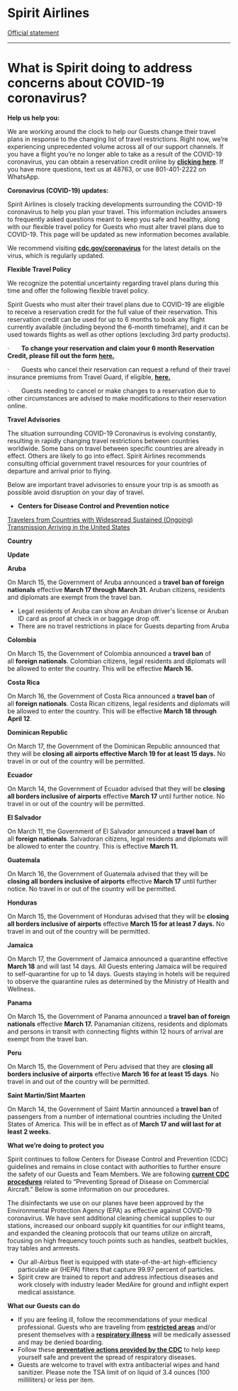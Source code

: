 # Spirit Airlines

[Official statement](https://customersupport.spirit.com/hc/en-us/articles/360006469277-What-is-Spirit-doing-to-address-concerns-about-COVID-19-coronavirus-)

---

What is Spirit doing to address concerns about COVID-19 coronavirus?
====================================================================

**Help us help you:**

We are working around the clock to help our Guests change their travel plans in response to the changing list of travel restrictions. Right now, we’re experiencing unprecedented volume across all of our support channels. If you have a flight you’re no longer able to take as a result of the COVID-19 coronavirus, you can obtain a reservation credit online by [**clicking here**](http://bit.ly/Spirit_TravelAlert). If you have more questions, text us at 48763, or use 801-401-2222 on WhatsApp.

**Coronavirus (COVID-19) updates:**

Spirit Airlines is closely tracking developments surrounding the COVID-19 coronavirus to help you plan your travel. This information includes answers to frequently asked questions meant to keep you safe and healthy, along with our flexible travel policy for Guests who must alter travel plans due to COVID-19. This page will be updated as new information becomes available.

We recommend visiting [**cdc.gov/coronavirus**](https://www.cdc.gov/coronavirus/2019-ncov/index.html) for the latest details on the virus, which is regularly updated.

**Flexible Travel Policy**

We recognize the potential uncertainty regarding travel plans during this time and offer the following flexible travel policy.

Spirit Guests who must alter their travel plans due to COVID-19 are eligible to receive a reservation credit for the full value of their reservation. This reservation credit can be used for up to 6 months to book any flight currently available (including beyond the 6-month timeframe), and it can be used towards flights as well as other options (excluding 3rd party products).

·       **To change your reservation and claim your 6 month Reservation Credit, please fill out the form** [**here.**](https://nam02.safelinks.protection.outlook.com/?url=http%3A%2F%2Fbit.ly%2FSpirit_TravelAlert&data=02%7C01%7CRana.Ghosh%40Spirit.com%7C5b6a7d3812b649d8302308d7c77c48a2%7C56c2fd5c4e8f495b812581afd26e798d%7C0%7C0%7C637197208911097099&sdata=xSGh7gp82AQ9dFzLEXaERYfl6h%2BLcjAIgkef8O65544%3D&reserved=0)

·       Guests who cancel their reservation can request a refund of their travel insurance premiums from Travel Guard, if eligible, [**here.**](https://nam02.safelinks.protection.outlook.com/?url=http%3A%2F%2Fpartners.travelguard.com%2Fspirit&data=02%7C01%7CRana.Ghosh%40Spirit.com%7C5b6a7d3812b649d8302308d7c77c48a2%7C56c2fd5c4e8f495b812581afd26e798d%7C0%7C0%7C637197208911107093&sdata=zXb6jASacaeqqjUHzes9XQulveS6z6RPxsFdVLQ7s6c%3D&reserved=0)

·       Guests needing to cancel or make changes to a reservation due to other circumstances are advised to make modifications to their reservation online.

**Travel Advisories**

The situation surrounding COVID-19 Coronavirus is evolving constantly, resulting in rapidly changing travel restrictions between countries worldwide. Some bans on travel between specific countries are already in effect. Others are likely to go into effect. Spirit Airlines recommends consulting official government travel resources for your countries of departure and arrival prior to flying.

Below are important travel advisories to ensure your trip is as smooth as possible avoid disruption on your day of travel.

*   **Centers for Disease Control and Prevention notice**

[Travelers from Countries with Widespread Sustained (Ongoing) Transmission Arriving in the United States](https://nam02.safelinks.protection.outlook.com/?url=https%3A%2F%2Fwww.cdc.gov%2Fcoronavirus%2F2019-ncov%2Ftravelers%2Fafter-travel-precautions.html&data=02%7C01%7CRana.Ghosh%40Spirit.com%7C5f0f55e170f5466d98a708d7c77426fd%7C56c2fd5c4e8f495b812581afd26e798d%7C0%7C0%7C637197174006143623&sdata=HtZVfUfNNhTLyd0vIys9qJiHxd5KCVR7d8O%2FRRu1%2F5o%3D&reserved=0)

**Country**

**Update** 

**Aruba**

On March 15, the Government of Aruba announced a **travel ban of foreign nationals** effective **March 17 through March 31.** Aruban citizens, residents and diplomats are exempt from the travel ban.

*   Legal residents of Aruba can show an Aruban driver's license or Aruban ID card as proof at check in or baggage drop off.
*   There are no travel restrictions in place for Guests departing from Aruba

**Colombia**

On March 15, the Government of Colombia announced a **travel ban** of all **foreign nationals**. Colombian citizens, legal residents and diplomats will be allowed to enter the country. This will be effective **March 16.** 

**Costa Rica**

On March 16, the Government of Costa Rica announced a **travel ban** of all **foreign nationals**. Costa Rican citizens, legal residents and diplomats will be allowed to enter the country. This will be effective **March 18 through April 12**. 

**Dominican Republic**

On March 17, the Government of the Dominican Republic announced that they will be **closing all** **airports effective March 19 for at least 15 days.** No travel in or out of the country will be permitted. 

**Ecuador**

On March 14, the Government of Ecuador advised that they will be **closing all borders inclusive of airports** effective **March 17** until further notice. No travel in or out of the country will be permitted. 

**El Salvador**

On March 11, the Government of El Salvador announced a **travel ban** of all **foreign nationals**. Salvadoran citizens, legal residents and diplomats will be allowed to enter the country. This is effective **March 11.**

**Guatemala**

On March 16, the Government of Guatemala advised that they will be **closing all borders inclusive of airports** effective **March 17** until further notice. No travel in or out of the country will be permitted. 

**Honduras**

On March 15, the Government of Honduras advised that they will be **closing all borders inclusive of airports** effective **March 15 for at least 7 days.** No travel in and out of the country will be permitted. 

**Jamaica**

On March 17, the Government of Jamaica announced a quarantine effective **March 18** and will last 14 days. All Guests entering Jamaica will be required to self-quarantine for up to 14 days. Guests staying in hotels will be required to observe the quarantine rules as determined by the Ministry of Health and Wellness.

**Panama**

On March 15, the Government of Panama announced a **travel ban of foreign nationals** effective **March 17.** Panamanian citizens, residents and diplomats and persons in transit with connecting flights within 12 hours of arrival are exempt from the travel ban. 

**Peru**

On March 15, the Government of Peru advised that they are **closing all borders inclusive of airports** effective **March 16 for at least 15 days**. No travel in and out of the country will be permitted. 

**Saint Martin/Sint Maarten**

On March 14, the Government of Saint Martin announced a **travel ban** of passengers from a number of international countries including the United States of America. This will be in effect as of **March 17 and will last for at least 2 weeks.**    

**What we’re doing to protect you**

Spirit continues to follow Centers for Disease Control and Prevention (CDC) guidelines and remains in close contact with authorities to further ensure the safety of our Guests and Team Members. We are following [**current CDC procedures**](https://www.cdc.gov/quarantine/air/managing-sick-travelers/commercial-aircraft/infection-control-cabin-crew.html) related to “Preventing Spread of Disease on Commercial Aircraft.” Below is some information on our procedures.

The disinfectants we use on our planes have been approved by the Environmental Protection Agency (EPA) as effective against COVID-19 coronavirus. We have sent additional cleaning chemical supplies to our stations, increased our onboard supply kit quantities for our inflight teams, and expanded the cleaning protocols that our teams utilize on aircraft, focusing on high frequency touch points such as handles, seatbelt buckles, tray tables and armrests.

*   Our all-Airbus fleet is equipped with state-of-the-art high-efficiency particulate air (HEPA) filters that capture 99.97 percent of particles.
*   Spirit crew are trained to report and address infectious diseases and work closely with industry leader MedAire for ground and inflight expert medical assistance.

**What our Guests can do**

*   If you are feeling ill, follow the recommendations of your medical professional. Guests who are traveling from [**restricted areas**](https://www.cdc.gov/coronavirus/2019-ncov/travelers/index.html) and/or present themselves with a [**respiratory illness**](https://www.cdc.gov/coronavirus/2019-ncov/about/symptoms.html) will be medically assessed and may be denied boarding.
*   Follow these [**preventative actions provided by the CDC**](https://www.cdc.gov/coronavirus/2019-ncov/about/prevention-treatment.html) to help keep yourself safe and prevent the spread of respiratory diseases.
*   Guests are welcome to travel with extra antibacterial wipes and hand sanitizer. Please note the TSA limit of on liquid of 3.4 ounces (100 milliliters) or less per item.

